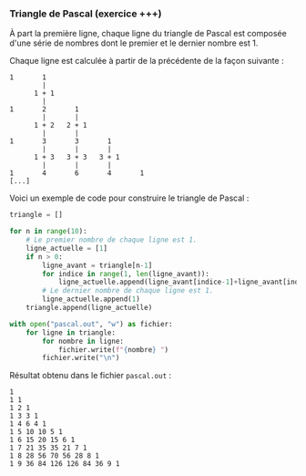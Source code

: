### Triangle de Pascal (exercice +++)

À part la première ligne, chaque ligne du triangle de Pascal est composée d'une série de nombres dont le premier et le dernier nombre est 1.

Chaque ligne est calculée à partir de la précédente de la façon suivante :

```text
1       1
        |
      1 + 1
        |
1       2       1
        |       |
      1 + 2   2 + 1
        |       |
1       3       3       1
        |       |       |
      1 + 3   3 + 3   3 + 1
        |       |       |
1       4       6       4       1
[...]
```

Voici un exemple de code pour construire le triangle de Pascal :

```python
triangle = []

for n in range(10):
    # Le premier nombre de chaque ligne est 1.
    ligne_actuelle = [1]
    if n > 0:
        ligne_avant = triangle[n-1]
        for indice in range(1, len(ligne_avant)):
            ligne_actuelle.append(ligne_avant[indice-1]+ligne_avant[indice])
        # Le dernier nombre de chaque ligne est 1.
        ligne_actuelle.append(1)
    triangle.append(ligne_actuelle)

with open("pascal.out", "w") as fichier:
    for ligne in triangle:
        for nombre in ligne:
            fichier.write(f"{nombre} ")
        fichier.write("\n")
```

Résultat obtenu dans le fichier `pascal.out` :

```text
1
1 1
1 2 1
1 3 3 1
1 4 6 4 1
1 5 10 10 5 1
1 6 15 20 15 6 1
1 7 21 35 35 21 7 1
1 8 28 56 70 56 28 8 1
1 9 36 84 126 126 84 36 9 1
```

